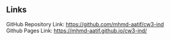## Links

GitHub Repository Link: https://github.com/mhmd-aatif/cw3-ind <br>
Github Pages Link: https://mhmd-aatif.github.io/cw3-ind/
